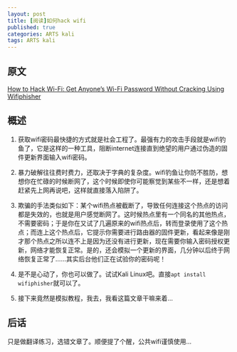 ```yaml
---
layout: post
title: [阅读]如何hack wifi
published: true
categories: ARTS kali
tags: ARTS kali
---
```




## 原文

[How to Hack Wi-Fi: Get Anyone’s Wi-Fi Password Without Cracking Using Wifiphisher](https://medium.com/@NullByteWht/how-to-hack-wi-fi-get-anyones-wi-fi-password-without-cracking-using-wifiphisher-1d0a6c95f67a)

## 概述

1. 获取wifi密码最快捷的方式就是社会工程了。最强有力的攻击手段就是wifi钓鱼了，它是这样的一种工具，阻断internet连接直到绝望的用户通过伪造的固件更新界面输入wifi密码。

2. 暴力破解往往费时费力，还取决于字典的复杂度。wifi钓鱼让你防不胜防，想想你在忙碌的时候断网了，这个时候即使你可能察觉到某些不一样，还是想着赶紧先上网再说吧，这样就直接落入陷阱了。
3. 欺骗的手法类似如下：某个wifi热点被截断了，导致任何连接这个热点的访问都是失效的，也就是用户感觉断网了。这时候热点里有一个同名的其他热点，不需要密码；于是你在又试了几遍原来的wifi热点后，转而登录使用了这个热点；而连上这个热点后，它提示你需要进行路由器的固件更新，看起来像是刚才那个热点之所以连不上是因为还没有进行更新，现在需要你输入密码授权更新，网络才能恢复正常。是的，还会模拟一个更新的界面，几分钟以后终于网络恢复正常了…...其实后台他们正在试验你的密码呢！
4. 是不是心动了，你也可以做了。试试Kali Linux吧。直接`apt install wifiphisher`就可以了。
5. 接下来竟然是模拟教程，我去，我看这篇文章干嘛来着...

## 后话

只是做翻译练习，选错文章了。顺便提了个醒，公共wifi谨慎使用...